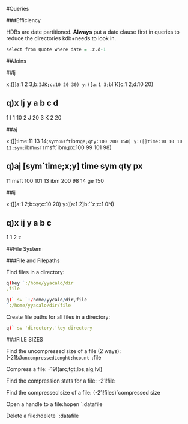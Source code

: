 #Queries

###Efficiency

HDBs are date partitioned.
**Always** put a date clause first in queries to reduce the directories kdb+needs to look in.

```q
select from Quote where date = .z.d-1
```
##Joins

##lj

x:([]a:1 2 3;b:`I`J`K;c:10 20 30)
y:([a:1 3;b`I`K]c:1 2;d:10 20)

q)x lj y
a b c  d
---------
1 I 1  10
2 J 20
3 K 2  20

##aj 

x:([]time:11 13 14;sym:`msft`ibm`ge;qty:100 200 150)
y:([]time:10 10 10 12;sym:`ibm`msft`msft`ibm;px:100 99 101 98)

q)aj [sym`time;x;y]
time  sym   qty   px 
----------------------
11     msft   100  101
13     ibm    200  98
14     ge     150

##ij

x:([]a:1 2;b:`x`y;c:10 20)
y:([a:1 2]b:``z;c:1 0N)

q)x ij y 
a b c
-----
1   1
2 z

##File System

###File and Filepaths

Find files in a directory:
```q
q)key `:/home/yyacalo/dir
,file
```
```q
q)` sv `:/home/yycalo/dir,file
`:/home/yyacalo/dir/file
```
Create file paths for all files in a directory:
```q
q)` sv 'directory,'key directory
```
###FILE SIZES

Find the uncompressed size of a file (2 ways):(-21!x)`uncompressedLenght;hcount `:file

Compress a file: -19!(arc;tgt;lbs;alg;lvl)

Find the compression stats for a file: -21!file

Find the compressed size of a file: (-21!files)`compressed size

Open a handle to a file:hopen `:datafile

Delete a file:hdelete `:datafile

